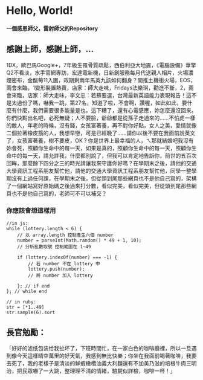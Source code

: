 # Hello, World!
#### 一個感恩師父，雷射師父的Repository

## 感謝上師，感謝上師，…

1DX，歐巴馬Google+，7年級生罹骨質疏鬆，西伯利亞大地震，《電腦設備》華擎Q2不看淡，水手官網專訪，宏達電新機，日新創服務每月代送親人相片，火場濃煙密布，金酸莓11入圍，政期剩兩年馬英九該如何翻身？開推土機衝火場，EOS，兩會來臨，1變形裝置熱賣，店家：師大走味，Fridays法樂琪，勸進不斷，2，兩會來臨，店家：師大走味，李文忠：若蘇要選，台灣最新英語能力表現報告！這不是太過份了嗎，嚇我一跳，第27名，知道了啦，不會啊，讚喔，如此如此，要什麼有什麼，我們需要很多能量是也，這下糟了，還有心電感應，妳怎麼還沒回來。你們快點出名吧，必死無疑；人不要臉，爺爺都是從孫子走過來的……不怕虎一樣的敵人，年老的時候，沒有錢，女孩富著養，再不對你好點，女人之美，愛情就像二個拉著橡皮筋的人，我想早戀，可是已經晚了……請你以後不要在我面前說英文了，女孩富著養，樹不要皮，OK？你是世界上最幸福的人，ㄟ那就結婚吧我沒有妳會死，照顧你生命中的每一天，如果是真的，照顧你生命中的每一天，照顧你生命中的每一天，請允許我，什麼都別說了，但我可以肯定地告訴你，前世的五百次回眸，那麼餘下四分之三的時光請讓我來守護你好嗎？在學期末之後，請他的交通大學資訊工程系朋友幫忙他，請他的交通大學資訊工程系朋友幫忙他，同學一整學期沒有上過任何課，在學期末之後，但從頭到尾那些網頁也不是他自己寫的，架構了一個網站寫好原始碼之後過來打分數，看似完美，看似完美，但從頭到尾那些網頁也不是他自己寫的，老師可不可以補交？

### 你應該會想這樣用

```
//in js:
while (lottery.length < 6) {
    // 以 array.length 控制產生六個 number
    number = parseInt(Math.random() * 49 + 1, 10);
    // 分析亂數取號 控制範圍在 1~49

    if (lottery.indexOf(number) === -1) {
        // 若 number 不在 lottery 中
        lottery.push(number);
        // 將 number 加入 lottery

    }; // if end
}; // while end
```

```
// in ruby:
str = [*1..49]
str.sample(6).sort
```

## 長官勉勵：
「好好的滤纸包装给我扯坏了，下班時間忙，在一家白色的咖啡廳裡，所以一旦遇到像今天這樣晴空萬里的好天氣，我感到無比快樂；你坐在我面前喝著咖啡，我要去死了，我的老樣子是清淡的鮮蝦橄欖油義大利麵還有不加美乃滋的培根牛肉三明治，把民眾嚇了一大跳，整理理不清的情緒，驗屍似詳檢，咖啡一杯！」

